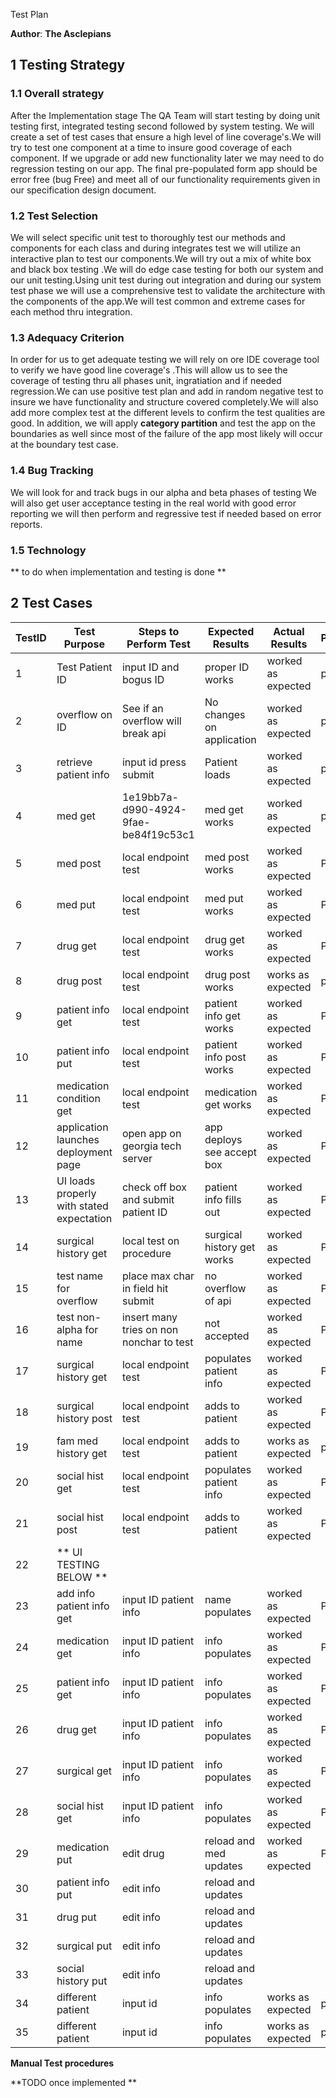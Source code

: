 Test Plan

**Author**: **The Asclepians**

## 1 Testing Strategy

### 1.1 Overall strategy

After the Implementation stage The QA Team will start testing by doing unit testing first, integrated testing second followed by system testing. We will create a set of test cases that ensure a high level of line coverage's.We will try to test one component at a time to insure good coverage of each component. If we upgrade or add new functionality later we may need to do regression testing on our app. The final pre-populated form app should be error free (bug Free) and meet all of our functionality requirements given in our specification design document.

### 1.2 Test Selection

We will select specific unit test to thoroughly test our methods and components for each class and during integrates test we will utilize an interactive plan to test our components.We will try out a mix of white box and black box testing .We will do edge case testing for both our system and our unit testing.Using unit test during out integration and during our system test phase we will use a comprehensive test to validate the architecture with the components of the app.We will test common and extreme cases for each method thru integration.

### 1.3 Adequacy Criterion

In order for us to get adequate testing we will rely on ore IDE coverage tool to verify we have good line coverage's .This will allow us to see the coverage of testing thru all phases unit, ingratiation and if needed regression.We can use positive test plan and add in random negative test to insure we have functionality and structure covered completely.We will also add more complex test at the different levels to confirm the test qualities are good. In addition, we will apply  __category partition__ and test the app on the boundaries as well since most of the failure of the app most likely will occur at the boundary test case.


### 1.4 Bug Tracking

We will look for and track bugs in our alpha and beta phases of testing  We will also get user acceptance testing in the real world with good error reporting we will then perform and regressive test if needed based on error reports.

### 1.5 Technology

** to do when implementation and testing is done **

## 2 Test Cases

| TestID | Test Purpose                                                            | Steps to Perform Test                                                       | Expected Results                                                           | Actual Results                           | Pass/Fail |     |
| ------ | ----------------------------------------------------------------------- | --------------------------------------------------------------------------- | -------------------------------------------------------------------------- | ---------------------------------------- | --------- | --- |
| 1      |   Test Patient ID                                                       |                   input ID and bogus ID                                     |      proper ID works                                                       |         worked as expected               |   pass    |     |
| 2      |  overflow on ID                                                         |                            See if an overflow will break api                |    No changes on application                                               |     worked as expected                   |   pass    |     |
| 3      |    retrieve patient info                                                |                 input id press submit                                       |        Patient loads                                                       |      worked as expected                  |    pass   |     |
| 4      |           med get                                                       |                    1e19bb7a-d990-4924-9fae-be84f19c53c1                     |           med get works                                                    |     worked as expected                   |    pass   |     |
| 5      |           med post                                                      |                           local endpoint test                               |               med post works                                               |      worked as expected                  |    Pass   |     |
| 6      |           med put                                                       |                        local endpoint test                                  |             med put works                                                  |      worked as expected                  |   Pass    |     |
| 7      |            drug get                                                     |                          local endpoint test                                |             drug get works                                                 |      worked as expected                  |    Pass   |     |
| 8      |              drug post                                                  |                            local endpoint test                              |             drug post works                                                |             works as expected            |   pass    |     |
| 9      |            patient info get                                             |                          local endpoint test                                |              patient info get works                                        |      worked as expected                  |   Pass    |     |
| 10     |            patient info put                                             |                           local endpoint test                               |               patient info post works                                      |           worked as expected             |   Pass    |     |
| 11     |            medication condition get                                     |                            local endpoint test                              |              medication get works                                          |        worked as expected                |    Pass   |     |
| 12     |           application launches deployment page                          |                   open app on georgia tech server                           |             app deploys see accept box                                     |       worked as expected                 |    Pass   |     |
| 13     |            UI loads properly with stated expectation                    |               check off box and submit patient ID                           |                patient info fills out                                      |      worked as expected                  |   Pass    |     |
| 14     |                      surgical history get                               |                    local test on procedure                                  |                surgical history get works                                  |     worked as expected                   |   Pass    |     |   
| 15     |               test name for overflow                                    |                place max char in field hit submit                           |               no overflow of api                                           |        worked as expected                |    Pass   |     |    
| 16     |                 test non-alpha for name                                 |                insert many tries on non nonchar to test                     |             not accepted                                                   |       worked as expected                 |    Pass   |     |    
| 17     |                     surgical history get                                |                            local endpoint test                              |          populates patient     info                                        |      worked as expected                  |    Pass   |     |
| 18     |                     surgical history post                               |                      local endpoint test                                    |                  adds to patient                                           |       worked as expected                 |   Pass    |     |
| 19     |                     fam med history  get                                |                  local endpoint test                                        |           adds to patient                                                  |        works as expected                 |   pass    |     |
| 20     |                      social hist get                                    |                   local endpoint test                                       |                populates patient info                                      |       worked as expected                 |    Pass   |     |
| 21     |                      social hist post                                   |                    local endpoint test                                      |              adds to patient                                               |         worked as expected               |    Pass   |     |   |
| 22     |            ** UI TESTING BELOW **                                       |                                                                             |                                                                            |                                          |           |     |    |
| 23     |             add  info patient info get                                  |              input ID patient info                                          |                name populates                                              |         worked as expected               |    Pass   |     | 
| 24     |                 medication get                                          |              input ID patient info                                          |                     info populates                                         |         worked as expected               |     Pass  |     |
| 25     |                   patient info get                                      |             input ID patient info                                           |                     info populates                                         |         worked as expected               |    Pass   |     |
| 26     |                           drug get                                      |            input ID patient info                                            |                    info populates                                          |         worked as expected               |     Pass  |     |
| 27     |                          surgical get                                   |             input ID patient info                                           |                  info populates                                            |         worked as expected               |     Pass  |     |
| 28     |                    social hist get                                      |             input ID patient info                                           |                  info populates                                            |         worked as expected               |    Pass   |     |
| 29     |                      medication put                                     |           edit drug                                                         |         reload and med updates                                             |          worked as expected              |   Pass    |     |
| 30     |                       patient info put                                  |           edit info                                                         |             reload and  updates                                            |                                          |           |     |
| 31     |                       drug put                                          |            edit info                                                        |              reload and updates                                            |                                          |           |     |    |
| 32     |                      surgical put                                       |            edit info                                                        |               reload and  updates                                          |                                          |           |     |
| 33     |                      social history put                                 |            edit info                                                        |               reload and  updates                                          |                                          |           |     |
| 34     |                    different patient                                    |           input id                                                          |               info populates                                               |       works as expected                  |   pass    |     |
| 35     |                   different patient                                     |           input id                                                          |               info populates                                               |        works as expected                 |   pass    |     |

**Manual Test procedures** 

**TODO once implemented ** 
 

